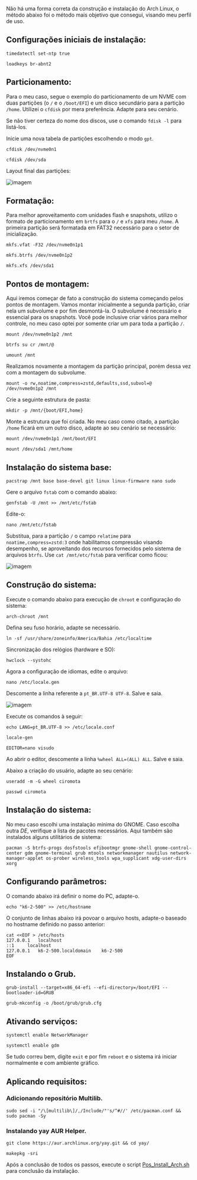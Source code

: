 Não há uma forma correta da construção e instalação do Arch Linux, o método abaixo foi o método mais objetivo que consegui, visando meu perfil de uso.
## Configurações iniciais de instalação:

```
timedatectl set-ntp true
```
```
loadkeys br-abnt2
```

## Particionamento:

Para o meu caso, segue o exemplo do particionamento de um NVME com duas partições (o `/` e o `/boot/EFI`) e um disco secundário para a partição `/home`. Utilizei o `cfdisk` por mera preferência. Adapte para seu cenário.

Se não tiver certeza do nome dos discos, use o comando `fdisk -l` para listá-los.

Inicie uma nova tabela de partições escolhendo o modo `gpt`.

```
cfdisk /dev/nvme0n1
```
```
cfdisk /dev/sda
```

Layout final das partições:

![imagem](/assets/arch-install1.png)
## Formatação:

Para melhor aproveitamento com unidades flash e snapshots, utilizo o formato de particionamento em `brtfs` para o `/` e `xfs` para meu `/home`. A primeira partição será formatada em FAT32 necessário para o setor de inicialização.

```
mkfs.vfat -F32 /dev/nvme0n1p1
```
```
mkfs.btrfs /dev/nvme0n1p2
```
```
mkfs.xfs /dev/sda1
```

## Pontos de montagem:

Aqui iremos começar de fato a construção do sistema começando pelos pontos de montagem. Vamos montar inicialmente a segunda partição, criar nela um subvolume e por fim desmontá-la. O subvolume é necessário e essencial para os snapshots. Você pode inclusive criar vários para melhor controle, no meu caso optei por somente criar um para toda a partição `/`.

```
mount /dev/nvme0n1p2 /mnt
```
```
btrfs su cr /mnt/@
```
```
umount /mnt
```

Realizamos novamente a montagem da partição principal, porém dessa vez com a montagem do subvolume.

```
mount -o rw,noatime,compress=zstd,defaults,ssd,subvol=@  /dev/nvme0n1p2 /mnt
```

Crie a seguinte estrutura de pasta:

```
mkdir -p /mnt/{boot/EFI,home}
```
Monte a estrutura que foi criada. No meu caso como citado, a partição `/home` ficará em um outro disco, adapte ao seu cenário se necessário:

```
mount /dev/nvme0n1p1 /mnt/boot/EFI
```
```
mount /dev/sda1 /mnt/home
```

## Instalação do sistema base:

```
pacstrap /mnt base base-devel git linux linux-firmware nano sudo
```

Gere o arquivo `fstab` com o comando abaixo:

```
genfstab -U /mnt >> /mnt/etc/fstab
```

Edite-o:

```
nano /mnt/etc/fstab
```

Substitua, para a partição `/` o campo `relatime` para `noatime,compress=zstd:3` onde habilitamos compressão visando desempenho, se aproveitando dos recursos fornecidos pelo sistema de arquivos `btrfs`. Use `cat /mnt/etc/fstab` para verificar como ficou:

![imagem](/assets/arch-install2.png)

## Construção do sistema:

Execute o comando abaixo para execução de `chroot` e configuração do sistema:

```
arch-chroot /mnt
```

Defina seu fuso horário, adapte se necessário.

```
ln -sf /usr/share/zoneinfo/America/Bahia /etc/localtime
```

Sincronização dos relógios (hardware e SO):

```
hwclock --systohc
```

Agora a configuração de idiomas, edite o arquivo:

```
nano /etc/locale.gen
```

Descomente a linha referente a `pt_BR.UTF-8 UTF-8`. Salve e saia.

![imagem](/assets/arch-install3.png)

Execute os comandos à seguir:

```
echo LANG=pt_BR.UTF-8 >> /etc/locale.conf
```
```
locale-gen
```
```
EDITOR=nano visudo
```

Ao abrir o editor, descomente a linha `%wheel ALL=(ALL) ALL`. Salve e saia.

Abaixo a criação do usuário, adapte ao seu cenário:

```
useradd -m -G wheel ciromota
```

```
passwd ciromota
```
## Instalação do sistema:

No meu caso escolhi uma instalação mínima do GNOME. Caso escolha outra _DE_, verifique a lista de pacotes necessários. Aqui também são instalados alguns utilitários de sistema:

```
pacman -S btrfs-progs dosfstools efibootmgr gnome-shell gnome-control-center gdm gnome-terminal grub mtools networkmanager nautilus network-manager-applet os-prober wireless_tools wpa_supplicant xdg-user-dirs xorg
```
## Configurando parâmetros:

O comando abaixo irá definir o nome do PC, adapte-o.

```
echo "k6-2-500" >> /etc/hostname
```
O conjunto de linhas abaixo irá povoar o arquivo hosts, adapte-o baseado no hostname definido no passo anterior:

```
cat <<EOF > /etc/hosts
127.0.0.1	localhost
::1		localhost
127.0.0.1	k6-2-500.localdomain	k6-2-500
EOF
```

## Instalando o Grub.
```
grub-install --target=x86_64-efi --efi-directory=/boot/EFI --bootloader-id=GRUB
```
```
grub-mkconfig -o /boot/grub/grub.cfg
```

## Ativando serviços:
```
systemctl enable NetworkManager
```
```
systemctl enable gdm
```

Se tudo correu bem, digite `exit` e por fim `reboot` e o sistema irá iniciar normalmente e com ambiente gráfico.

## Aplicando requisitos:
### Adicionando repositório Multilib.
```
sudo sed -i "/\[multilib\]/,/Include/"'s/^#//' /etc/pacman.conf && sudo pacman -Sy
```
### Instalando yay AUR Helper.
```
git clone https://aur.archlinux.org/yay.git && cd yay/ 
```
```
makepkg -sri
```

Após a conclusão de todos os passos, execute o script [Pos_Install_Arch.sh](/Pos_Install_Arch.sh) para conclusão da instalação.